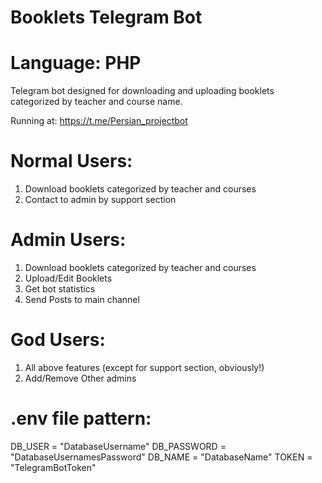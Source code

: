 # Booklets Telegram Bot

# Language: PHP

Telegram bot designed for downloading and uploading booklets categorized by teacher and course name.

Running at: https://t.me/Persian_projectbot

# Normal Users:
1. Download booklets categorized by teacher and courses
2. Contact to admin by support section

# Admin Users:
1. Download booklets categorized by teacher and courses
2. Upload/Edit Booklets
3. Get bot statistics
4. Send Posts to main channel

# God Users:
1. All above features (except for support section, obviously!)
2. Add/Remove Other admins

# .env file pattern:
DB_USER = "DatabaseUsername"
DB_PASSWORD = "DatabaseUsernamesPassword"
DB_NAME = "DatabaseName"
TOKEN = "TelegramBotToken"
